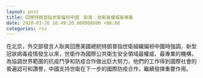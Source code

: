 ```yaml
---
layout: post
title: 回應特朗普指世衛偏袒中國　耿爽：世衛最權威最專業
date: 2020-03-26 16:49:20.000000000 +08:00
categories: rss
---
```


在北京，外交部發言人耿爽回應美國總統特朗普指世衛組織偏袒中國時強調，新型冠狀病毒疫情發生以來，世衛作為國際公共衛生安全領域最權威、最專業的機構，為協調世界範圍的抗疫鬥爭和防疫合作做出巨大努力，他們的工作得到國際社會的普遍認可和讚譽，中國支持世衛在下一步的國際防疫合作，繼續發揮重要作用。
